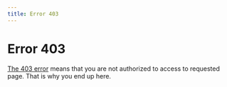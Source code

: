 ```yaml
---
title: Error 403
---
```


# Error 403

[The 403 error](http://en.wikipedia.org/wiki/HTTP_403) means that you are not
authorized to access to requested page.
That is why you end up here.

